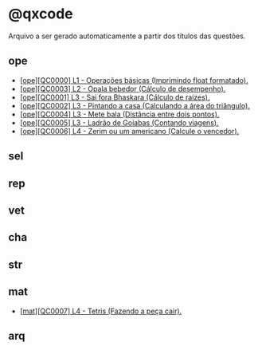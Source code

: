 # @qxcode

Arquivo a ser gerado automaticamente a partir dos títulos das questões.

## ope
- [[ope][QC0000] L1 - Operações básicas (Imprimindo float formatado).](./base/0000/Readme.md#qxcode)
- [[ope][QC0003] L2 - Opala bebedor (Cálculo de desempenho).](./base/0003/Readme.md#qxcode)
- [[ope][QC0001] L3 - Sai fora Bhaskara (Cálculo de raízes).](./base/0001/Readme.md#qxcode)
- [[ope][QC0002] L3 - Pintando a casa (Calculando a área do triângulo).](./base/0002/Readme.md#qxcode)
- [[ope][QC0004] L3 - Mete bala (Distância entre dois pontos).](./base/0004/Readme.md#qxcode)
- [[ope][QC0005] L3 - Ladrão de Goiabas (Contando viagens).](./base/0005/Readme.md#qxcode)
- [[ope][QC0006] L4 - Zerim ou um americano (Calcule o vencedor).](./base/0006/Readme.md#qxcode)


## sel


## rep


## vet


## cha


## str


## mat
- [[mat][QC0007] L4 - Tetris (Fazendo a peça cair).](./base/0007/Readme.md#qxcode)


## arq
